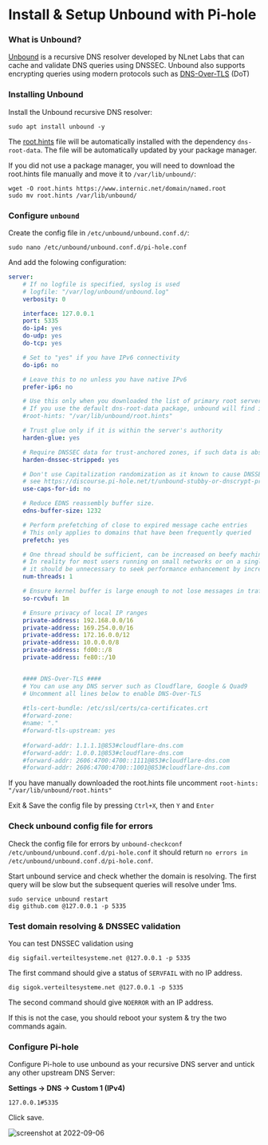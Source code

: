# Install & Setup Unbound with Pi-hole

### What is Unbound?
[Unbound](https://github.com/NLnetLabs/unbound) is a recursive DNS resolver developed by NLnet Labs that can cache and validate DNS queries using DNSSEC. Unbound also supports encrypting queries using modern protocols such as [DNS-Over-TLS](https://datatracker.ietf.org/doc/html/rfc7858) (DoT)

### Installing Unbound
Install the Unbound recursive DNS resolver:
```
sudo apt install unbound -y
```
The [root.hints](https://www.internic.net/domain/named.root) file will be automatically installed with the dependency `dns-root-data`. The file will be automatically updated by your package manager.

If you did not use a package manager, you will need to download the root.hints file manually and move it to `/var/lib/unbound/`:
```
wget -O root.hints https://www.internic.net/domain/named.root
sudo mv root.hints /var/lib/unbound/
```

### Configure `unbound`

Create the config file in  `/etc/unbound/unbound.conf.d/`:
```
sudo nano /etc/unbound/unbound.conf.d/pi-hole.conf
```

And add the folowing configuration:

```yaml
server:
    # If no logfile is specified, syslog is used
    # logfile: "/var/log/unbound/unbound.log"
    verbosity: 0

    interface: 127.0.0.1
    port: 5335
    do-ip4: yes
    do-udp: yes
    do-tcp: yes

    # Set to "yes" if you have IPv6 connectivity
    do-ip6: no

    # Leave this to no unless you have native IPv6
    prefer-ip6: no

    # Use this only when you downloaded the list of primary root servers!
    # If you use the default dns-root-data package, unbound will find it automatically
    #root-hints: "/var/lib/unbound/root.hints"

    # Trust glue only if it is within the server's authority
    harden-glue: yes

    # Require DNSSEC data for trust-anchored zones, if such data is absent, the zone becomes BOGUS
    harden-dnssec-stripped: yes

    # Don't use Capitalization randomization as it known to cause DNSSEC issues sometimes
    # see https://discourse.pi-hole.net/t/unbound-stubby-or-dnscrypt-proxy/9378 for further details
    use-caps-for-id: no

    # Reduce EDNS reassembly buffer size.
    edns-buffer-size: 1232

    # Perform prefetching of close to expired message cache entries
    # This only applies to domains that have been frequently queried
    prefetch: yes

    # One thread should be sufficient, can be increased on beefy machines. 
    # In reality for most users running on small networks or on a single machine, 
    # it should be unnecessary to seek performance enhancement by increasing num-threads above 1.
    num-threads: 1

    # Ensure kernel buffer is large enough to not lose messages in traffic spikes
    so-rcvbuf: 1m

    # Ensure privacy of local IP ranges
    private-address: 192.168.0.0/16
    private-address: 169.254.0.0/16
    private-address: 172.16.0.0/12
    private-address: 10.0.0.0/8
    private-address: fd00::/8
    private-address: fe80::/10


    #### DNS-Over-TLS ####
    # You can use any DNS server such as Cloudflare, Google & Quad9
    # Uncomment all lines below to enable DNS-Over-TLS
    
    #tls-cert-bundle: /etc/ssl/certs/ca-certificates.crt
    #forward-zone:
    #name: "."
    #forward-tls-upstream: yes
    
    #forward-addr: 1.1.1.1@853#cloudflare-dns.com
    #forward-addr: 1.0.0.1@853#cloudflare-dns.com
    #forward-addr: 2606:4700:4700::1111@853#cloudflare-dns.com
    #forward-addr: 2606:4700:4700::1001@853#cloudflare-dns.com
```
If you have manually downloaded the root.hints file uncomment  `root-hints: "/var/lib/unbound/root.hints"`

Exit & Save the config file by pressing `Ctrl+X`, then `Y` and `Enter`


### Check unbound config file for errors
Check the config file for errors by `unbound-checkconf  /etc/unbound/unbound.conf.d/pi-hole.conf` it should return `no errors in /etc/unbound/unbound.conf.d/pi-hole.conf`. 

Start unbound service and check whether the domain is resolving. The first query will be slow but the subsequent queries will resolve under 1ms.
```
sudo service unbound restart
dig github.com @127.0.0.1 -p 5335
```
      
### Test domain resolving & DNSSEC validation
You can test DNSSEC validation using
```
dig sigfail.verteiltesysteme.net @127.0.0.1 -p 5335
```
The first command should give a status of `SERVFAIL` with no IP address.
```
dig sigok.verteiltesysteme.net @127.0.0.1 -p 5335
```
The second command should give `NOERROR` with an IP address.

If this is not the case, you should reboot your system & try the two commands again.

### Configure Pi-hole
Configure Pi-hole to use unbound as your recursive DNS server and untick any other upstream DNS Server:

**Settings -> DNS -> Custom 1 (IPv4)**

```
127.0.0.1#5335
```

Click save.

![screenshot at 2022-09-06](https://i.imgur.com/AgEbDwm.png)
